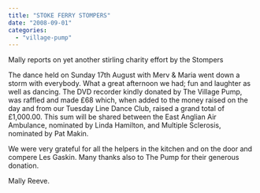 ```yaml
---
title: "STOKE FERRY STOMPERS"
date: "2008-09-01"
categories: 
  - "village-pump"
---
```


Mally reports on yet another stirling charity effort by the Stompers

The dance held on Sunday 17th August with Merv & Maria went down a storm with everybody. What a great afternoon we had; fun and laughter as well as dancing. The DVD recorder kindly donated by The Village Pump, was raffled and made £68 which, when added to the money raised on the day and from our Tuesday Line Dance Club, raised a grand total of £1,000.00. This sum will be shared between the East Anglian Air Ambulance, nominated by Linda Hamilton, and Multiple Sclerosis, nominated by Pat Makin.

We were very grateful for all the helpers in the kitchen and on the door and compere Les Gaskin. Many thanks also to The Pump for their generous donation.

Mally Reeve.
